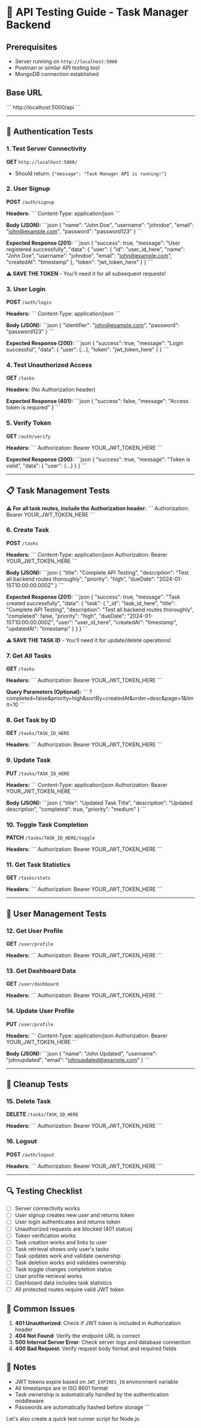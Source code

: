 # 🧪 API Testing Guide - Task Manager Backend

## Prerequisites
- Server running on `http://localhost:5000`
- Postman or similar API testing tool
- MongoDB connection established

## Base URL
\`\`\`
http://localhost:5000/api
\`\`\`

---

## 🔐 Authentication Tests

### 1. Test Server Connectivity
**GET** `http://localhost:5000/`
- Should return: `{"message": "Task Manager API is running!"}`

### 2. User Signup
**POST** `/auth/signup`

**Headers:**
\`\`\`
Content-Type: application/json
\`\`\`

**Body (JSON):**
\`\`\`json
{
  "name": "John Doe",
  "username": "johndoe",
  "email": "john@example.com",
  "password": "password123"
}
\`\`\`

**Expected Response (201):**
\`\`\`json
{
  "success": true,
  "message": "User registered successfully",
  "data": {
    "user": {
      "id": "user_id_here",
      "name": "John Doe",
      "username": "johndoe",
      "email": "john@example.com",
      "createdAt": "timestamp"
    },
    "token": "jwt_token_here"
  }
}
\`\`\`

**⚠️ SAVE THE TOKEN** - You'll need it for all subsequent requests!

### 3. User Login
**POST** `/auth/login`

**Headers:**
\`\`\`
Content-Type: application/json
\`\`\`

**Body (JSON):**
\`\`\`json
{
  "identifier": "john@example.com",
  "password": "password123"
}
\`\`\`

**Expected Response (200):**
\`\`\`json
{
  "success": true,
  "message": "Login successful",
  "data": {
    "user": {...},
    "token": "jwt_token_here"
  }
}
\`\`\`

### 4. Test Unauthorized Access
**GET** `/tasks`

**Headers:** (No Authorization header)

**Expected Response (401):**
\`\`\`json
{
  "success": false,
  "message": "Access token is required"
}
\`\`\`

### 5. Verify Token
**GET** `/auth/verify`

**Headers:**
\`\`\`
Authorization: Bearer YOUR_JWT_TOKEN_HERE
\`\`\`

**Expected Response (200):**
\`\`\`json
{
  "success": true,
  "message": "Token is valid",
  "data": {
    "user": {...}
  }
}
\`\`\`

---

## 📋 Task Management Tests

**⚠️ For all task routes, include the Authorization header:**
\`\`\`
Authorization: Bearer YOUR_JWT_TOKEN_HERE
\`\`\`

### 6. Create Task
**POST** `/tasks`

**Headers:**
\`\`\`
Content-Type: application/json
Authorization: Bearer YOUR_JWT_TOKEN_HERE
\`\`\`

**Body (JSON):**
\`\`\`json
{
  "title": "Complete API Testing",
  "description": "Test all backend routes thoroughly",
  "priority": "high",
  "dueDate": "2024-01-15T10:00:00.000Z"
}
\`\`\`

**Expected Response (201):**
\`\`\`json
{
  "success": true,
  "message": "Task created successfully",
  "data": {
    "task": {
      "_id": "task_id_here",
      "title": "Complete API Testing",
      "description": "Test all backend routes thoroughly",
      "completed": false,
      "priority": "high",
      "dueDate": "2024-01-15T10:00:00.000Z",
      "user": "user_id_here",
      "createdAt": "timestamp",
      "updatedAt": "timestamp"
    }
  }
}
\`\`\`

**⚠️ SAVE THE TASK ID** - You'll need it for update/delete operations!

### 7. Get All Tasks
**GET** `/tasks`

**Headers:**
\`\`\`
Authorization: Bearer YOUR_JWT_TOKEN_HERE
\`\`\`

**Query Parameters (Optional):**
\`\`\`
?completed=false&priority=high&sortBy=createdAt&order=desc&page=1&limit=10
\`\`\`

### 8. Get Task by ID
**GET** `/tasks/TASK_ID_HERE`

**Headers:**
\`\`\`
Authorization: Bearer YOUR_JWT_TOKEN_HERE
\`\`\`

### 9. Update Task
**PUT** `/tasks/TASK_ID_HERE`

**Headers:**
\`\`\`
Content-Type: application/json
Authorization: Bearer YOUR_JWT_TOKEN_HERE
\`\`\`

**Body (JSON):**
\`\`\`json
{
  "title": "Updated Task Title",
  "description": "Updated description",
  "completed": true,
  "priority": "medium"
}
\`\`\`

### 10. Toggle Task Completion
**PATCH** `/tasks/TASK_ID_HERE/toggle`

**Headers:**
\`\`\`
Authorization: Bearer YOUR_JWT_TOKEN_HERE
\`\`\`

### 11. Get Task Statistics
**GET** `/tasks/stats`

**Headers:**
\`\`\`
Authorization: Bearer YOUR_JWT_TOKEN_HERE
\`\`\`

---

## 👤 User Management Tests

### 12. Get User Profile
**GET** `/user/profile`

**Headers:**
\`\`\`
Authorization: Bearer YOUR_JWT_TOKEN_HERE
\`\`\`

### 13. Get Dashboard Data
**GET** `/user/dashboard`

**Headers:**
\`\`\`
Authorization: Bearer YOUR_JWT_TOKEN_HERE
\`\`\`

### 14. Update User Profile
**PUT** `/user/profile`

**Headers:**
\`\`\`
Content-Type: application/json
Authorization: Bearer YOUR_JWT_TOKEN_HERE
\`\`\`

**Body (JSON):**
\`\`\`json
{
  "name": "John Updated",
  "username": "johnupdated",
  "email": "johnupdated@example.com"
}
\`\`\`

---

## 🧹 Cleanup Tests

### 15. Delete Task
**DELETE** `/tasks/TASK_ID_HERE`

**Headers:**
\`\`\`
Authorization: Bearer YOUR_JWT_TOKEN_HERE
\`\`\`

### 16. Logout
**POST** `/auth/logout`

**Headers:**
\`\`\`
Authorization: Bearer YOUR_JWT_TOKEN_HERE
\`\`\`

---

## 🔍 Testing Checklist

- [ ] Server connectivity works
- [ ] User signup creates new user and returns token
- [ ] User login authenticates and returns token
- [ ] Unauthorized requests are blocked (401 status)
- [ ] Token verification works
- [ ] Task creation works and links to user
- [ ] Task retrieval shows only user's tasks
- [ ] Task updates work and validate ownership
- [ ] Task deletion works and validates ownership
- [ ] Task toggle changes completion status
- [ ] User profile retrieval works
- [ ] Dashboard data includes task statistics
- [ ] All protected routes require valid JWT token

## 🚨 Common Issues

1. **401 Unauthorized**: Check if JWT token is included in Authorization header
2. **404 Not Found**: Verify the endpoint URL is correct
3. **500 Internal Server Error**: Check server logs and database connection
4. **400 Bad Request**: Verify request body format and required fields

## 📝 Notes

- JWT tokens expire based on `JWT_EXPIRES_IN` environment variable
- All timestamps are in ISO 8601 format
- Task ownership is automatically handled by the authentication middleware
- Passwords are automatically hashed before storage
\`\`\`

Let's also create a quick test runner script for Node.js:

